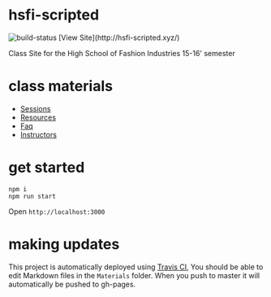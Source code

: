 # hsfi-scripted
<img src="https://travis-ci.org/clintonhalpin/hsfi-scripted.svg" alt="build-status">
[View Site](http://hsfi-scripted.xyz/)

Class Site for the High School of Fashion Industries 15-16' semester

# class materials
- [Sessions](Materials/Sessions.md)
- [Resources](Materials/Resources.md)
- [Faq](Materials/Faq.md)
- [Instructors](Materials/Instructors.md)

# get started

```
npm i
npm run start
```

Open ```http://localhost:3000```

# making updates
This project is automatically deployed using [Travis CI](https://travis-ci.org), You should be able to edit Markdown files in the `Materials` folder. When you push to master it will automatically be pushed to gh-pages.

